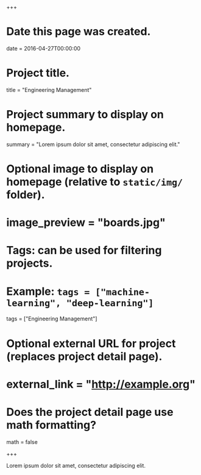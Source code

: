 +++
# Date this page was created.
date = 2016-04-27T00:00:00

# Project title.
title = "Engineering Management"

# Project summary to display on homepage.
summary = "Lorem ipsum dolor sit amet, consectetur adipiscing elit."

# Optional image to display on homepage (relative to `static/img/` folder).
# image_preview = "boards.jpg"

# Tags: can be used for filtering projects.
# Example: `tags = ["machine-learning", "deep-learning"]`
tags = ["Engineering Management"]

# Optional external URL for project (replaces project detail page).
# external_link = "http://example.org"

# Does the project detail page use math formatting?
math = false

+++

Lorem ipsum dolor sit amet, consectetur adipiscing elit.